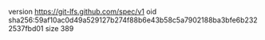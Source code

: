 version https://git-lfs.github.com/spec/v1
oid sha256:59af10ac0d49a529127b274f88b6e43b58c5a7902188ba3bfe6b2322537fbd01
size 389
